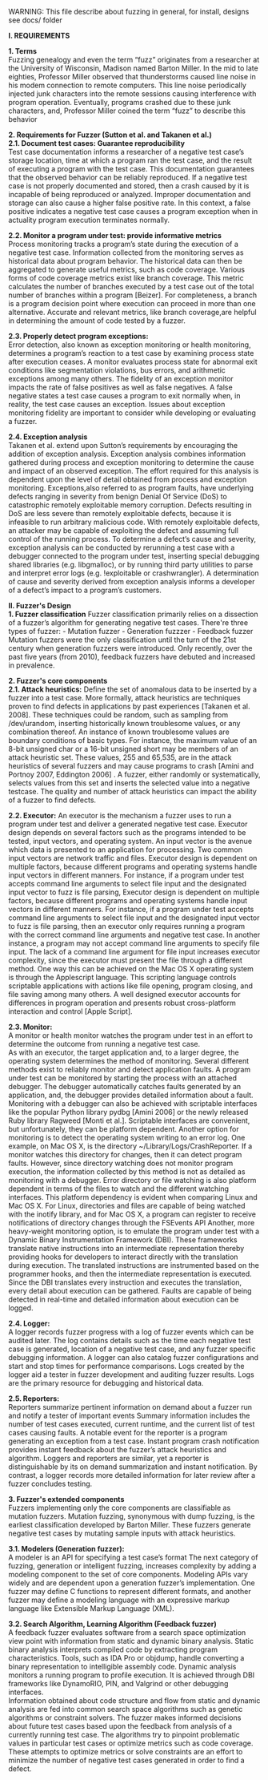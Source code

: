 WARNING: This file describe about fuzzing in general, for install, designs see
docs/ folder


**I. REQUIREMENTS**

**1. Terms**  
Fuzzing genealogy and even the term “fuzz” originates from a researcher at the University of Wisconsin, Madison named Barton Miller. In the mid to late eighties, Professor Miller observed that thunderstorms caused line noise in his modem connection to remote computers. This line noise periodically injected junk characters into the remote sessions causing interference with program operation. Eventually, programs crashed due to these junk characters, and, Professor Miller coined the term “fuzz” to describe this behavior  

**2. Requirements for Fuzzer (Sutton et al. and Takanen et al.)**  
**2.1. Document test cases:  Guarantee reproducibility**  
Test case documentation informs a researcher of a negative test case’s storage location, time at which a program ran the test case, and the result of executing a program with the test case. This documentation guarantees that the observed behavior can be reliably reproduced. If a negative test case is not properly documented and stored, then a crash caused by it is incapable of being reproduced or analyzed. Improper documentation and storage can also cause a higher false positive rate. In this context, a false positive indicates a negative test case causes a program exception when in actuality program execution terminates normally.  

**2.2. Monitor a program under test: provide informative metrics**  
Process monitoring tracks a program’s state during the execution of a negative test case. Information collected from the monitoring serves as historical data about program behavior. The historical data can then be aggregated to generate useful metrics, such as code coverage. Various forms of code coverage metrics exist like branch coverage. This metric calculates the number of branches executed by a test case out of the total number of branches within a program [Beizer]. For completeness, a branch is a program decision point where execution can proceed in more than one alternative. Accurate and relevant metrics, like branch coverage,are helpful in determining the amount of code tested by a fuzzer.  

**2.3. Properly detect program exceptions:**  
	Error detection, also known as exception monitoring or health monitoring, determines a program’s reaction to a test case by examining process state after execution ceases. A monitor evaluates process state for abnormal exit conditions like segmentation violations, bus errors, and arithmetic exceptions among many others. The fidelity of an exception monitor impacts the rate of false positives as well as false negatives. A false negative states a test case causes a program 
to exit normally when, in reality, the test case causes an exception. Issues about exception monitoring fidelity are important to consider while developing or evaluating a fuzzer.

**2.4. Exception analysis**  
	Takanen et al. extend upon Sutton’s requirements by encouraging the addition of exception analysis. Exception analysis combines information gathered during process and exception monitoring to determine the cause and impact of an observed exception. The effort required for this analysis is dependent upon the level of detail obtained from process and exception monitoring. Exceptions,also referred to as program faults, have underlying defects ranging in severity from  benign Denial Of Service (DoS) to catastrophic remotely exploitable memory corruption. Defects resulting in DoS are less severe than remotely exploitable defects, because it is infeasible to run arbitrary malicious code. With remotely exploitable defects, an attacker may be capable of exploiting the defect and assuming full control of the running process. To determine a defect’s cause and severity, exception analysis can be conducted by rerunning a test case with a debugger connected
to the program under test, inserting special debugging shared libraries (e.g. libgmalloc), or by running third party utilities to parse and interpret error logs (e.g. !exploitable or crashwrangler). A determination of cause and severity derived from exception analysis informs a developer of a defect’s impact to a program’s customers.

**II. Fuzzer's Design**  
**1. Fuzzer classification**
	Fuzzer classification primarily relies on a dissection of a fuzzer’s algorithm for generating negative test cases.
	There're three types of fuzzer:
		- Mutation fuzzer
		- Generation fuzzzer
		- Feedback fuzzer
	Mutation fuzzers were the only classification until the turn of the 21st century when generation fuzzers were introduced. Only recently, over the past five years (from 2010), feedback fuzzers have debuted and increased in prevalence.

**2. Fuzzer's core components**  
**2.1. Attack heuristics:** Define the set of anomalous data to be inserted by a fuzzer into a test case. More formally, attack heuristics are techniques proven to find defects in applications by past experiences [Takanen et al. 2008].
	These techniques could be random, such as sampling from /dev/urandom, inserting historically known troublesome values, or any combination thereof. An instance of known troublesome values are boundary conditions of basic types. For instance, the maximum value of an 8-bit unsigned char or a 16-bit unsigned short may be members of an attack heuristic set. These values, 255 and 65,535, are in the attack heuristics of several fuzzers and may cause programs to crash [Amini 
and Portnoy 2007, Eddington 2006] . A fuzzer, either randomly or systematically, selects values from this set and inserts the selected value into a negative testcase. The quality and number of attack heuristics can impact the ability of a fuzzer to find defects.  

**2.2. Executor:** An executor is the mechanism a fuzzer uses to run a program under test and deliver a generated negative test case.
	Executor design depends on several factors such as the programs intended to be tested, input vectors, and operating system. An input vector is the avenue 
which data is presented to an application for processing. Two common input vectors are network traffic and files.
	Executor design is dependent on multiple factors, because different programs and operating systems handle input vectors in different manners. For instance, if a program under test accepts command line arguments to select file input and the designated input vector to fuzz is file parsing, Executor design is dependent on multiple factors, because different programs and operating systems handle input vectors in different manners. For instance, if a program under test accepts
command line arguments to select file input and the designated input vector to fuzz is file parsing, then an executor only requires running a program with the correct command line arguments and negative test case. In another instance, a program may not accept command line arguments to specify file input. The lack of a command line argument for file input increases executor complexity, since the executor must present the file through a different method. One way this can be achieved on the Mac OS X operating system is through the Applescript language. This scripting language controls scriptable applications with actions like file opening, program closing, and file saving among many others. A well designed executor accounts for differences in program operation and presents robust cross-platform interaction and control [Apple Script].

**2.3. Monitor:**   
A monitor or health monitor watches the program under test in an effort to determine the outcome from running a negative test case.  
	As with an executor, the target application and, to a larger degree, the operating system determines the method of monitoring. Several different methods exist to reliably monitor and detect application faults. A program under test can be monitored by starting the process with an attached debugger. The debugger automatically catches faults generated by an application, and, the debugger provides detailed information about a fault. Monitoring with a debugger can also be achieved with scriptable interfaces like the popular Python library pydbg [Amini 2006] or the newly released Ruby library Ragweed [Monti et al.]. Scriptable interfaces are convenient, but unfortunately, they can be platform dependent.
	Another option for monitoring is to detect the operating system writing to an error log. One example, on Mac OS X, is the directory ~/Library/Logs/CrashReporter. If a monitor watches this directory for changes, then it can detect program faults. However, since directory watching does not monitor program execution, the information collected by this method is not as detailed as monitoring with a debugger. Error directory or file watching is also platform dependent in terms of the files to watch and the different watching interfaces. This platform dependency is evident when comparing Linux and Mac OS X. For Linux, directories and files are capable of being watched with the inotify library, and for Mac OS X, a program can register to receive notifications of directory changes through the FSEvents API
	Another, more heavy-weight monitoring option, is to emulate the program under test with a Dynamic Binary Instrumentation Framework (DBI). These frameworks translate native instructions into an intermediate representation thereby providing hooks for developers to interact directly with the translation during execution. The translated instructions are instrumented based on the programmer hooks, and then the intermediate representation is executed. Since the DBI 
translates every instruction and executes the translation, every detail about execution can be gathered. Faults are capable of being detected in real-time and detailed information about execution can be logged.

**2.4. Logger:**  
 A logger records fuzzer progress with a log of fuzzer events which can be audited later. The log contains details such as the time each negative 
test case is generated, location of a negative test case, and any fuzzer specific debugging information. 
	A logger can also catalog fuzzer configurations and start and stop times for performance comparisons. Logs created by the logger aid a tester in fuzzer 
development and auditing fuzzer results. Logs are the primary resource for debugging and historical data.

**2.5. Reporters:**   
Reporters summarize pertinent information on demand about a fuzzer run and notify a tester of important events
	Summary information includes the number of test cases executed, current runtime, and the current list of test cases causing faults. A notable event for the reporter is a program generating an exception from a test case. Instant program crash notification provides instant feedback about the fuzzer’s attack heuristics and algorithm. Loggers and reporters are similar, yet a reporter is distinguishable by its on demand summarization and instant notification. By contrast, a logger records more detailed information for later review after a fuzzer concludes testing.  

**3. Fuzzer's extended components**  
Fuzzers implementing only the core components are classifiable as mutation fuzzers. Mutation fuzzing, synonymous with dump fuzzing, is the earliest 
classification developed by Barton Miller. These fuzzers generate negative test cases by mutating sample inputs with attack heuristics.  

**3.1. Modelers (Generation fuzzer):**   
A modeler is an API for specifying a test case’s format
	The next category of fuzzing, generation or intelligent fuzzing, increases complexity by adding a modeling component to the set of core components. 
	Modeling APIs vary widely and are dependent upon a generation fuzzer’s implementation. One fuzzer may define C functions to represent different formats, and
another fuzzer may define a modeling language with an expressive markup language like Extensible Markup Language (XML).

**3.2. Search Algorithm, Learning Algorithm (Feedback fuzzer)**  
A feedback fuzzer evaluates software from a search space optimization view point with information from static and dynamic binary analysis. Static binary analysis interprets compiled code by extracting program characteristics. Tools, such as IDA Pro or objdump, handle converting a binary representation to intelligible assembly code. Dynamic analysis monitors a running program to profile execution. It is achieved through DBI frameworks like DynamoRIO, PIN, and Valgrind or other debugging interfaces.  
Information obtained about code structure and flow from static and dynamic analysis are fed into common search space algorithms such as genetic algorithms or constraint solvers. The fuzzer makes informed decisions about future test cases based upon the feedback from analysis of a currently running test case. The algorithms try to pinpoint problematic values in particular test cases or optimize metrics such as code coverage. These attempts to optimize metrics or solve constraints are an effort to minimize the number of negative test cases generated in order to find a defect.
